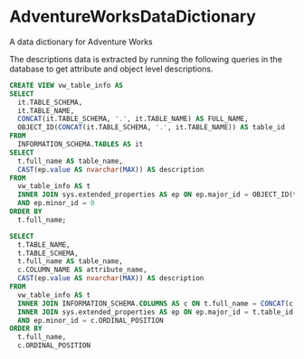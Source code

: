 # AdventureWorksDataDictionary
A data dictionary for Adventure Works

The descriptions data is extracted by running the following queries in the database to get attribute and object level descriptions. 

```sql 
CREATE VIEW vw_table_info AS
SELECT
  it.TABLE_SCHEMA,
  it.TABLE_NAME,
  CONCAT(it.TABLE_SCHEMA, '.', it.TABLE_NAME) AS FULL_NAME,
  OBJECT_ID(CONCAT(it.TABLE_SCHEMA, '.', it.TABLE_NAME)) AS table_id
FROM
  INFORMATION_SCHEMA.TABLES AS it
SELECT
  t.full_name AS table_name,
  CAST(ep.value AS nvarchar(MAX)) AS description
FROM
  vw_table_info AS t
  INNER JOIN sys.extended_properties AS ep ON ep.major_id = OBJECT_ID(t.full_name)
  AND ep.minor_id = 0
ORDER BY
  t.full_name;

SELECT
  t.TABLE_NAME,
  t.TABLE_SCHEMA,
  t.full_name AS table_name,
  c.COLUMN_NAME AS attribute_name,
  CAST(ep.value AS nvarchar(MAX)) AS description
FROM
  vw_table_info AS t
  INNER JOIN INFORMATION_SCHEMA.COLUMNS AS c ON t.full_name = CONCAT(c.TABLE_SCHEMA, '.', c.TABLE_NAME)
  INNER JOIN sys.extended_properties AS ep ON ep.major_id = t.table_id
  AND ep.minor_id = c.ORDINAL_POSITION
ORDER BY
  t.full_name,
  c.ORDINAL_POSITION
```
